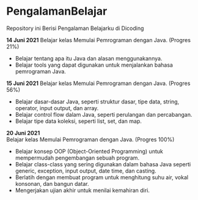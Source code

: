 # PengalamanBelajar
Repository ini Berisi Pengalaman Belajarku di Dicoding

**14 Juni 2021**
Belajar kelas Memulai Pemrograman dengan Java. (Progres 21%)
* Belajar tentang apa itu Java dan alasan menggunakannya.
* Belajar tools yang dapat digunakan untuk menjalankan bahasa pemrograman Java.

**15 Juni 2021**
Belajar kelas Memulai Pemrograman dengan Java. (Progres 56%)
* Belajar dasar-dasar Java, seperti struktur dasar, tipe data, string, operator, input output, dan array.
* Belajar control flow dalam Java, seperti perulangan dan percabangan.
* Belajar tipe data koleksi, seperti list, set, dan map.

**20 Juni 2021**  
Belajar kelas Memulai Pemrograman dengan Java. (Progres 100%)
 * Belajar konsep OOP (Object-Oriented Programming) untuk mempermudah pengembangan sebuah program.
 * Belajar class-class yang sering digunakan dalam bahasa Java seperti generic, exception, input output, date time, dan casting. 
 * Berlatih dengan membuat program untuk menghitung suhu air, vokal konsonan, dan bangun datar. 
 * Mengerjakan ujian akhir untuk menilai kemahiran diri.
